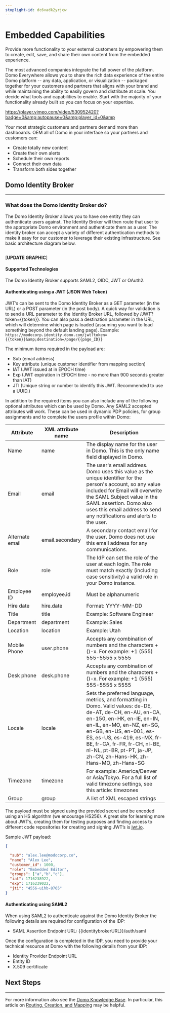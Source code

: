 ```yaml
---
stoplight-id: dc6vadk2yrjcw
---
```


# Embedded Capabilities

Provide more functionality to your external customers by empowering them to create, edit, save, and share their own content from the embedded experience.

The most advanced companies integrate the full power of the platform. Domo Everywhere allows you to share the rich data experience of the entire Domo platform -- any data, application, or visualization -- packaged together for your customers and partners that aligns with your brand and while maintaining the ability to easily govern and distribute at scale. You decide what tools and capabilities to enable. Start with the majority of your functionality already built so you can focus on your expertise.

https://player.vimeo.com/video/530952420?badge=0&amp;autopause=0&amp;player_id=0&amp

Your most strategic customers and partners demand more than dashboards. OEM all of Domo in your interface so your partners and customers can:
- Create totally new content
- Create their own alerts
- Schedule their own reports
- Connect their own data
- Transform both sides together

## Domo Identity Broker
---
### What does the Domo Identity Broker do?
The Domo Identity Broker allows you to have one entity they can authenticate users against. The Identity Broker will then route that user to the appropriate Domo environment and authenticate them as a user. The identity broker can accept a variety of different authentication methods to make it easy for our customer to leverage their existing infrastructure. See basic architecture diagram below.

<img class="alignnone" src="https://web-assets.domo.com/blog/wp-content/uploads/2021/06/domo-identity-broker-3.png" alt=""/>

[**UPDATE GRAPHIC**]

#### Supported Technologies
The Domo Identity Broker supports SAML2, OIDC, JWT or OAuth2.


#### Authenticating using a JWT (JSON Web Token)
JWT’s can be sent to the Domo Identity Broker as a GET parameter (in the URL) or a POST parameter (in the post body). A quick way for validation is to send a URL parameter to the Identity Broker URL, followed by /JWT?token={{token}}. You can also pass a destination parameter in the URL, which will determine which page is loaded (assuming you want to load something beyond the default landing page). Example: `https://modocorp.identity.domo.com/jwt?token={{token}}&amp;destination=/page/{{page_ID}}`

The minimum items required in the payload are:

- Sub (email address)
- Key attribute (unique customer identifier from mapping section)
- IAT (JWT issued at in EPOCH time)
- Exp (JWT expiration in EPOCH time - no more than 900 seconds greater than IAT)
- JTI (Unique string or number to identify this JWT. Recommended to use a UUID.)


In addition to the required items you can also include any of the following optional attributes which can be used by Domo. Any SAML2 accepted attributes will work. These can be used in dynamic PDP policies, for group assignments and to complete the users profile within Domo:

| Attribute       | XML attribute name | Description                                                                                                                                                                                                                                                                                                                         |
|-----------------|--------------------|-------------------------------------------------------------------------------------------------------------------------------------------------------------------------------------------------------------------------------------------------------------------------------------------------------------------------------------|
| Name            | name               | The display name for the user in Domo. This is the only name field displayed in Domo.                                                                                                                                                                                                                                               |
| Email           | email              | The user's email address. Domo uses this value as the unique identifier for the person's account, so any value included for Email will overwrite the SAML Subject value in the SAML assertion. Domo also uses this email address to send any notifications and alerts to the user.                                                  |
| Alternate email | email.secondary    | A secondary contact email for the user. Domo does not use this email address for any communications.                                                                                                                                                                                                                                |
| Role            | role               | The IdP can set the role of the user at each login. The role must match exactly (including case sensitivity) a valid role in your Domo instance.                                                                                                                                                                                    |
| Employee ID     | employee.id        | Must be alphanumeric                                                                                                                                                                                                                                                                                                                |
| Hire date       | hire.date          | Format: YYYY-MM-DD                                                                                                                                                                                                                                                                                                                  |
| Title           | title              | Example: Software Engineer                                                                                                                                                                                                                                                                                                          |
| Department      | department         | Example: Sales                                                                                                                                                                                                                                                                                                                      |
| Location        | location           | Example: Utah                                                                                                                                                                                                                                                                                                                       |
| Mobile Phone    | user.phone         | Accepts any combination of numbers and the characters +()-x. For example: +1 (555) 555-5555 x 5555                                                                                                                                                                                                                                  |
| Desk phone      | desk.phone         | Accepts any combination of numbers and the characters +()-x. For example: +1 (555) 555-5555 x 5555                                                                                                                                                                                                                                  |
| Locale          | locale             | Sets the preferred language, metrics, and formatting in Domo. Valid values: de-DE, de-AT, de-CH, en-AU, en-CA, en-150, en-HK, en-IE, en-IN, en-IL, en-MO, en-NZ, en-SG, en-GB, en-US, en-001, es-ES, es-US, es-419, es-MX, fr-BE, fr-CA, fr-FR, fr-CH, nl-BE, nl-NL, pt-BR, pt-PT, ja-JP, zh-CN, zh-Hans-HK, zh-Hans-MO, zh-Hans-SG |
| Timezone        | timezone           | For example: America/Denver or Asia/Tokyo. For a full list of valid timezone settings, see this article: timezones                                                                                                                                                                                                                  |
| Group           | group              | A list of XML escaped strings                                                                                                                                                                                                                                                                                                       |

The payload must be signed using the provided secret and be encoded using an HS algorithm (we encourage HS256). A great site for learning more about JWT’s, creating them for testing purposes and finding access to different code repositories for creating and signing JWT’s is <a href="http://jwt.io" target="_blank" rel="noopener">jwt.io</a>.

Sample JWT payload:

```json
{ 

  "sub": "alex.lee@modocorp.co", 
  "name": "Alex Lee", 
  "customer_id": 1000, 
  "role": "Embedded Editor", 
  "groups": ["a","b","c"],
  "iat": 1716238922, 
  "exp": 1716239022, 
  "jti": "4556-uihb-8765" 
} 
```

#### Authenticating using SAML2
When using SAML2 to authenticate against the Domo Identity Broker the following details are required for configuration of the IDP:
<ul>
 	<li>SAML Assertion Endpoint URL: {{identitybrokerURL}}/auth/saml</li>
</ul>
Once the configuration is completed in the IDP, you need to provide your technical resource at Domo with the following details from your IDP:
<ul>
 	<li>Identity Provider Endpoint URL</li>
 	<li>Entity ID</li>
 	<li>X.509 certificate</li>
</ul>

## Next Steps
---
For more information also see the [Domo Knowledge Base](https://domo-support.domo.com/s/topic/0TO5w000000ZanbGAC/domo-everywhere?language=en_US). In particular, this article on [Routing, Creation, and Mapping](https://domo-support.domo.com/s/article/6523741250455?language=en_US) may be helpful.

